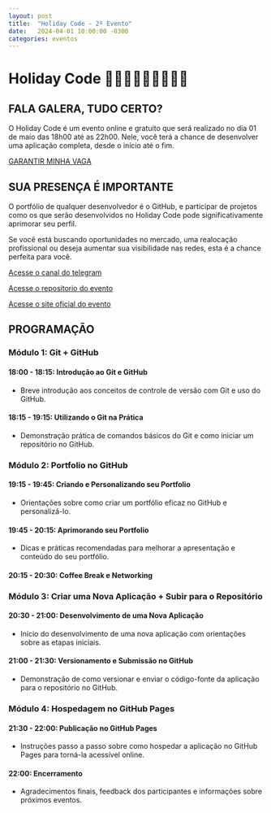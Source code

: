 ```yaml
---
layout: post
title:  "Holiday Code - 2º Evento"
date:   2024-04-01 10:00:00 -0300
categories: eventos
---
```

# Holiday Code 🥳🎉💃🕺👯👯‍♂️👯‍♀️
## FALA GALERA, TUDO CERTO?

O Holiday Code é um evento online e gratuito que será realizado no dia 01 de maio das 18h00 até as 22h00.
Nele, você terá a chance de desenvolver uma aplicação completa, desde o início até o fim.

[GARANTIR MINHA VAGA](https://don7.short.gy/)

## SUA PRESENÇA É IMPORTANTE

O portfólio de qualquer desenvolvedor é o GitHub, e participar de projetos como os que serão desenvolvidos no Holiday Code pode significativamente aprimorar seu perfil. 

Se você está buscando oportunidades no mercado, uma realocação profissional ou deseja aumentar sua visibilidade nas redes, esta é a chance perfeita para você.

[Acesse o canal do telegram](https://t.me/+EERb7Fd4F_FkZGMx)

[Acesse o repositorio do evento](https://github.com/AlanSiqma/holidaycode)

[Acesse o site oficial do evento](https://don7.short.gy/)

## PROGRAMAÇÃO 

### Módulo 1: Git + GitHub
#### 18:00 - 18:15: Introdução ao Git e GitHub
- Breve introdução aos conceitos de controle de versão com Git e uso do GitHub.

#### 18:15 - 19:15: Utilizando o Git na Prática
- Demonstração prática de comandos básicos do Git e como iniciar um repositório no GitHub.

### Módulo 2: Portfolio no GitHub
#### 19:15 - 19:45: Criando e Personalizando seu Portfolio
- Orientações sobre como criar um portfólio eficaz no GitHub e personalizá-lo.

#### 19:45 - 20:15: Aprimorando seu Portfolio
- Dicas e práticas recomendadas para melhorar a apresentação e conteúdo do seu portfólio.

#### 20:15 - 20:30: Coffee Break e Networking

### Módulo 3: Criar uma Nova Aplicação + Subir para o Repositório
#### 20:30 - 21:00: Desenvolvimento de uma Nova Aplicação
- Início do desenvolvimento de uma nova aplicação com orientações sobre as etapas iniciais.

#### 21:00 - 21:30: Versionamento e Submissão no GitHub
- Demonstração de como versionar e enviar o código-fonte da aplicação para o repositório no GitHub.

### Módulo 4: Hospedagem no GitHub Pages
#### 21:30 - 22:00: Publicação no GitHub Pages
- Instruções passo a passo sobre como hospedar a aplicação no GitHub Pages para torná-la acessível online.

#### 22:00: Encerramento
- Agradecimentos finais, feedback dos participantes e informações sobre próximos eventos.
